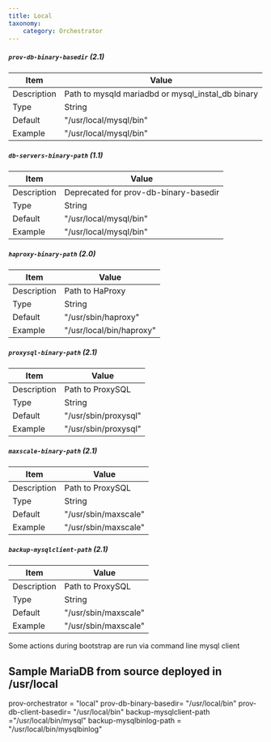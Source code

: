 ```yaml
---
title: Local
taxonomy:
    category: Orchestrator
---
```



##### `prov-db-binary-basedir` (2.1)

| Item | Value |
| ---- | ----- |
| Description | Path to mysqld mariadbd or mysql_instal_db binary |
| Type | String |
| Default | "/usr/local/mysql/bin"  |
| Example | "/usr/local/mysql/bin" |

##### `db-servers-binary-path` (1.1)

| Item | Value |
| ---- | ----- |
| Description | Deprecated for prov-db-binary-basedir |
| Type | String |
| Default | "/usr/local/mysql/bin"  |
| Example | "/usr/local/mysql/bin" |


##### `haproxy-binary-path` (2.0)

| Item | Value |
| ---- | ----- |
| Description | Path to HaProxy |
| Type | String |
| Default | "/usr/sbin/haproxy"  |
| Example | "/usr/local/bin/haproxy" |

##### `proxysql-binary-path` (2.1)
| Item | Value |
| ---- | ----- |
| Description | Path to ProxySQL |
| Type | String |
| Default | "/usr/sbin/proxysql"  |
| Example | "/usr/sbin/proxysql" |


##### `maxscale-binary-path` (2.1)
| Item | Value |
| ---- | ----- |
| Description | Path to ProxySQL |
| Type | String |
| Default | "/usr/sbin/maxscale"  |
| Example | "/usr/sbin/maxscale" |

##### `backup-mysqlclient-path` (2.1)
| Item | Value |
| ---- | ----- |
| Description | Path to ProxySQL |
| Type | String |
| Default | "/usr/sbin/maxscale"  |
| Example | "/usr/sbin/maxscale" |

Some actions during bootstrap are run via command line mysql client    


## Sample MariaDB from source deployed in /usr/local


prov-orchestrator = "local"
prov-db-binary-basedir= "/usr/local/bin"
prov-db-client-basedir= "/usr/local/bin"
backup-mysqlclient-path ="/usr/local/bin/mysql"
backup-mysqlbinlog-path = "/usr/local/bin/mysqlbinlog"
